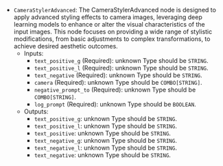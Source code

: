 - `CameraStylerAdvanced`: The CameraStylerAdvanced node is designed to apply advanced styling effects to camera images, leveraging deep learning models to enhance or alter the visual characteristics of the input images. This node focuses on providing a wide range of stylistic modifications, from basic adjustments to complex transformations, to achieve desired aesthetic outcomes.
    - Inputs:
        - `text_positive_g` (Required): unknown Type should be `STRING`.
        - `text_positive_l` (Required): unknown Type should be `STRING`.
        - `text_negative` (Required): unknown Type should be `STRING`.
        - `camera` (Required): unknown Type should be `COMBO[STRING]`.
        - `negative_prompt_to` (Required): unknown Type should be `COMBO[STRING]`.
        - `log_prompt` (Required): unknown Type should be `BOOLEAN`.
    - Outputs:
        - `text_positive_g`: unknown Type should be `STRING`.
        - `text_positive_l`: unknown Type should be `STRING`.
        - `text_positive`: unknown Type should be `STRING`.
        - `text_negative_g`: unknown Type should be `STRING`.
        - `text_negative_l`: unknown Type should be `STRING`.
        - `text_negative`: unknown Type should be `STRING`.
